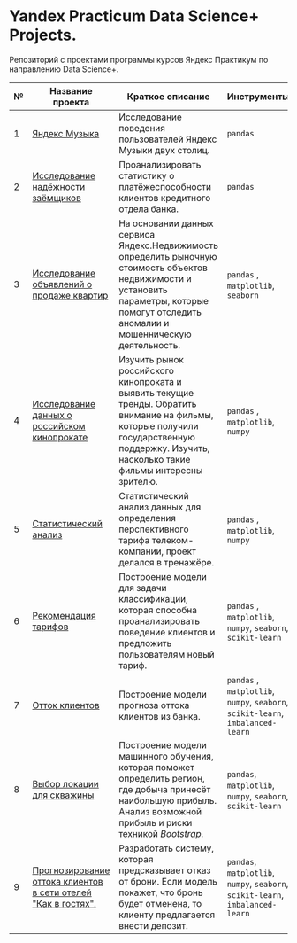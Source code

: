 # Yandex Practicum Data Science+ Projects.

Репозиторий с проектами программы курсов Яндекс Практикум по направлению Data Science+.

| № | Название проекта  | Краткое описание | Инструменты |
|--|--|--|--|
|1| [Яндекс Музыка](https://github.com/vadimprimakov/Yandex_practicum_DS_Plus/blob/main/01_yandex_music/01_yandex_music.ipynb) | Исследование поведения пользователей Яндекс Музыки двух столиц. | `pandas` |
|2| [Исследование надёжности заёмщиков](https://github.com/vadimprimakov/Yandex_practicum_DS_Plus/blob/main/02_credit_users/02_credit_users.ipynb) | Проанализировать статистику о платёжеспособности клиентов кредитного отдела банка. | `pandas` |
|3| [Исследование объявлений о продаже квартир](https://github.com/vadimprimakov/Yandex_practicum_DS_Plus/blob/main/03_real_estate/03_real_estate.ipynb) | На основании данных сервиса Яндекс.Недвижимость определить рыночную стоимость объектов недвижимости и установить параметры, которые помогут отследить аномалии и мошенническую деятельность. | `pandas` , `matplotlib`, `seaborn`|
|4| [Исследование данных о российском кинопрокате](https://github.com/vadimprimakov/Yandex_practicum_DS_Plus/blob/main/04_film_distribution/04_film_distribution.ipynb) | Изучить рынок российского кинопроката и выявить текущие тренды. Обратить внимание на фильмы, которые получили государственную поддержку. Изучить, насколько такие фильмы интересны зрителю. | `pandas` , `matplotlib`, `numpy`|
|5| [Статистический анализ](https://github.com/vadimprimakov/Yandex_practicum_DS_Plus/blob/main/05_mobile_provider/05_mobile_provider.ipynb) | Статистический анализ данных для определения перспективного тарифа телеком-компании, проект делался в тренажёре. | `pandas` , `matplotlib`, `numpy`|
|6| [Рекомендация тарифов](https://github.com/vadimprimakov/Yandex_practicum_DS_Plus/blob/main/06_mobile_tariffs/06_mobile_tariffs.ipynb) | Построение модели для задачи классификации, которая способна проанализировать поведение клиентов и предложить пользователям новый тариф. | `pandas` , `matplotlib`, `numpy`, `seaborn`, `scikit-learn`|
|7| [Отток клиентов](https://github.com/vadimprimakov/Yandex_practicum_DS_Plus/blob/main/07_bank_customer_outflow/07_bank_customer_outflow.ipynb) | Построение модели прогноза оттока клиентов из банка. | `pandas` , `matplotlib`, `numpy`, `seaborn`, `scikit-learn`, `imbalanced-learn`|
|8| [Выбор локации для скважины](https://github.com/vadimprimakov/Yandex_practicum_DS_Plus/blob/main/08_boreholes/08_boreholes.ipynb) | Построение модели машинного обучения, которая поможет определить регион, где добыча принесёт наибольшую прибыль. Анализ возможной прибыль и риски техникой _Bootstrap._ | `pandas`, `matplotlib`, `numpy`, `seaborn`, `scikit-learn`|
|9| [Прогнозирование оттока клиентов в сети отелей "Как в гостях".](https://github.com/vadimprimakov/Yandex_practicum_DS_Plus/blob/main/09_prefab_hotels/09_prefab_hotels.ipynb) | Разработать систему, которая предсказывает отказ от брони. Если модель покажет, что бронь будет отменена, то клиенту предлагается внести депозит. | `pandas`, `matplotlib`, `numpy`, `seaborn`, `scikit-learn`, `imbalanced-learn`|
